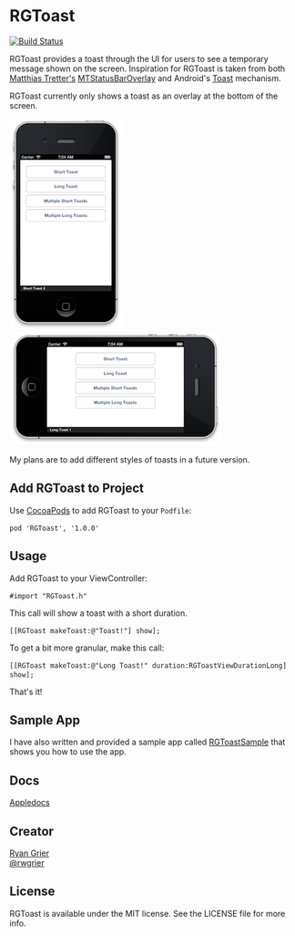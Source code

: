RGToast
=======
[![Build Status](https://travis-ci.org/rwgrier/RGToast.png?branch=master)](https://travis-ci.org/rwgrier/RGToast)

RGToast provides a toast through the UI for users to see a temporary message shown on 
the screen. Inspiration for RGToast is taken from both [Matthias Tretter's](https://github.com/myell0w)
[MTStatusBarOverlay](https://github.com/myell0w/MTStatusBarOverlay) and Android's 
[Toast](http://developer.android.com/reference/android/widget/Toast.html) mechanism. 

RGToast currently only shows a toast as an overlay at the bottom of the screen. 

![RGToast-Portrait](./images/RGToast-v1.0-portrait.png) ![RGToast-Landscape](./images/RGToast-v1.0-landscape.png)

My plans are to add different styles of toasts in a future version. 

## Add RGToast to Project

Use [CocoaPods](http://cocoapods.org/) to add RGToast to your `Podfile`:

	pod 'RGToast', '1.0.0'

## Usage

Add RGToast to your ViewController:

	#import "RGToast.h"
	
This call will show a toast with a short duration. 
	
	[[RGToast makeToast:@"Toast!"] show];
	
To get a bit more granular, make this call:

	[[RGToast makeToast:@"Long Toast!" duration:RGToastViewDurationLong] show];

That's it! 

## Sample App

I have also written and provided a sample app called 
[RGToastSample](https://github.com/rwgrier/RGToastSample) that shows you how to use the app. 

## Docs

[Appledocs](./docs)

## Creator

[Ryan Grier](http://github.com/rwgrier)  
[@rwgrier](https://twitter.com/rwgrier)

## License

RGToast is available under the MIT license. See the LICENSE file for more info.